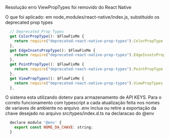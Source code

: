 Resolução erro ViewPropTypes foi removido do React Native

O que foi aplicado:
em node_modules/react-native/index.js, substituido os deprecated prop types

```js
  // Deprecated Prop Types
  get ColorPropType(): $FlowFixMe {
    return require("deprecated-react-native-prop-types").ColorPropType
  },
  get EdgeInsetsPropType(): $FlowFixMe {
    return require("deprecated-react-native-prop-types").EdgeInsetsPropType
  },
  get PointPropType(): $FlowFixMe {
    return require("deprecated-react-native-prop-types").PointPropType
  },
  get ViewPropTypes(): $FlowFixMe {
    return require("deprecated-react-native-prop-types").ViewPropTypes
  },
```

O sistema esta utilizando dotenv para armazenamento de API KEYS. Para o correto funcionamento com 
typescript a cada atualização feita nos nomes de variaves de ambiente no arquivo .env inclua ou 
retire a exportação da chave desejado no arquivo src/types/index.d.ts na declaracao do @env
```js
  declare module '@env' {
    export const NOME_DA_CHAVE: string;
  }
```